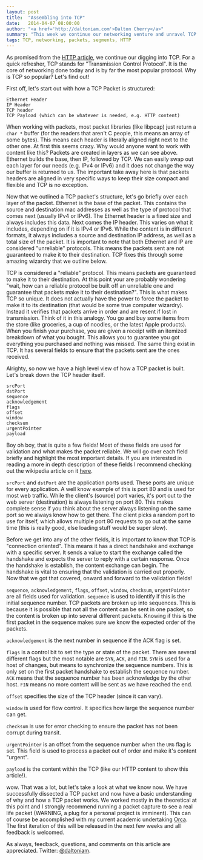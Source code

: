 ```yaml
---
layout: post
title:  "Assembling into TCP"
date:   2014-04-07 08:00:00
author: "<a href='http://daltoniam.com'>Dalton Cherry</a>"
summary: "This week we continue our networking venture and unravel TCP."
tags: TCP, networking, packets, segments, HTTP
---
```


As promised from the [HTTP article](HTTP-REST-networking.html), we continue our digging into TCP. For a quick refresher, TCP stands for "Transmission Control Protocol". It is the core of networking done today and is by far the most popular protocol. Why is TCP so popular? Let's find out!

First off, let's start out with how a TCP Packet is structured:

```
Ethernet Header
IP Header
TCP header
TCP Payload (which can be whatever is needed, e.g. HTTP content)
```

When working with packets, most packet libraries (like libpcap) just return a `char *` buffer (for the readers that aren't C people, this means an array of some bytes). This means each header is literally aligned right next to the other one. At first this seems crazy. Why would anyone want to work with content like this? Packets are created in layers as we can see above. Ethernet builds the base, then IP, followed by TCP. We can easily swap out each layer for our needs (e.g. IPv4 or IPv6) and it does not change the way our buffer is returned to us. The important take away here is that packets headers are aligned in very specific ways to keep their size compact and flexible and TCP is no exception.

Now that we outlined a TCP packet's structure, let's go briefly over each layer of the packet. Ethernet is the base of the packet. This contains the source and destination mac addresses as well as the type of protocol that comes next (usually IPv4 or IPv6). The Ethernet header is a fixed size and always includes this data. Next comes the IP header. This varies on what it includes, depending on if it is IPv4 or IPv6. While the content is in different formats, it always includes a source and destination IP address, as well as a total size of the packet. It is important to note that both Ethernet and IP are considered "unreliable" protocols. This means the packets sent are not guaranteed to make it to their destination. TCP fixes this through some amazing wizardry that we outline below.

TCP is considered a "reliable" protocol. This means packets are guaranteed to make it to their destination. At this point your are probably wondering "wait, how can a reliable protocol be built off an unreliable one and guarantee that packets make it to their destination?". This is what makes TCP so unique. It does not actually have the power to force the packet to make it to its destination (that would be some true computer wizardry). Instead it verifies that packets arrive in order and are resent if lost in transmission. Think of it in this analogy. You go and buy some items from the store (like groceries, a cup of noodles, or the latest Apple products). When you finish your purchase, you are given a receipt with an itemized breakdown of what you bought. This allows you to guarantee you got everything you purchased and nothing was missed. The same thing exist in TCP. It has several fields to ensure that the packets sent are the ones received.

Alrighty, so now we have a high level view of how a TCP packet is built. Let's break down the TCP header itself.


```
srcPort
dstPort
sequence
acknowledgement
flags
offset
window
checksum
urgentPointer
payload
```

Boy oh boy, that is quite a few fields! Most of these fields are used for validation and what makes the packet reliable. We will go over each field briefly and highlight the most important details. If you are interested in reading a more in depth description of these fields I recommend checking out the wikipedia article on it [here](http://en.wikipedia.org/wiki/Transmission_Control_Protocol).

`srcPort` and `dstPort` are the application ports used. These ports are unique for every application. A well know example of this is port 80 and is used for most web traffic. While the client's (source) port varies, it's port out to the web server (destination) is always listening on port 80. This makes complete sense if you think about the server always listening on the same port so we always know how to get there. The client picks a random port to use for itself, which allows multiple port 80 requests to go out at the same time (this is really good, else loading stuff would be super slow).

Before we get into any of the other fields, it is important to know that TCP is "connection oriented". This means it has a direct handshake and exchange with a specific server. It sends a value to start the exchange called the handshake and expects the server to reply with a certain response. Once the handshake is establish, the content exchange can begin. The handshake is vital to ensuring that the validation is carried out properly. Now that we got that covered, onward and forward to the validation fields!



`sequence`, `acknowledgement`, `flags`, `offset`, `window`, `checksum`, `urgentPointer` are all fields used for validation. `sequence` is used to identify if this is the initial sequence number. TCP packets are broken up into sequences. This is because it is possible that not all the content can be sent in one packet, so the content is broken up into several different packets. Knowing if this is the first packet in the sequence makes sure we know the expected order of the packets.

`acknowledgement` is the next number in sequence if the ACK flag is set.

`flags` is a control bit to set the type or state of the packet. There are several different flags but the most notable are `SYN`, `ACK`, and `FIN`. `SYN` is used for a host of changes, but means to synchronize the sequence numbers. This is only set on the first packet handshake to establish the sequence number. `ACK` means that the sequence number has been acknowledge by the other host. `FIN` means no more content will be sent as we have reached the end.

`offset` specifies the size of the TCP header (since it can vary).

`window` is used for flow control. It specifics how large the sequence number can get.

`checksum` is use for error checking to ensure the packet has not been corrupt during transit.

`urgentPointer` is an offset from the sequence number when the `URG` flag is set. This field is used to process a packet out of order and make it's content "urgent".

`payload` is the content within the TCP (like our HTTP content to show this article!).

wow. That was a lot, but let's take a look at what we know now. We have successfully dissected a TCP packet and now have a basic understanding of why and how a TCP packet works. We worked mostly in the theoretical at this point and I strongly recommend running a packet capture to see a real life packet (WARNING, a plug for a personal project is imminent). This can of course be accomplished with my current academic undertaking [Orca](https://github.com/Vluxe/Orca). The first iteration of this will be released in the next few weeks and all feedback is welcomed.

As always, feedback, questions, and comments on this article are appreciated. Twitter: [@daltoniam](https://twitter.com/daltoniam).




